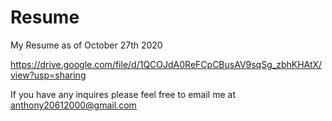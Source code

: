 # Resume
My Resume as of October 27th 2020

https://drive.google.com/file/d/1QCOJdA0ReFCpCBusAV9sqSg_zbhKHAtX/view?usp=sharing

If you have any inquires please feel free to email me at anthony20612000@gmail.com
